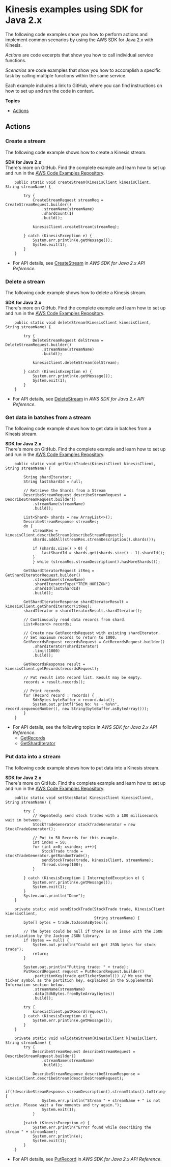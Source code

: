# Kinesis examples using SDK for Java 2\.x<a name="java_kinesis_code_examples"></a>

The following code examples show you how to perform actions and implement common scenarios by using the AWS SDK for Java 2\.x with Kinesis\.

*Actions* are code excerpts that show you how to call individual service functions\.

*Scenarios* are code examples that show you how to accomplish a specific task by calling multiple functions within the same service\.

Each example includes a link to GitHub, where you can find instructions on how to set up and run the code in context\.

**Topics**
+ [Actions](#actions)

## Actions<a name="actions"></a>

### Create a stream<a name="kinesis_CreateStream_java_topic"></a>

The following code example shows how to create a Kinesis stream\.

**SDK for Java 2\.x**  
 There's more on GitHub\. Find the complete example and learn how to set up and run in the [AWS Code Examples Repository](https://github.com/awsdocs/aws-doc-sdk-examples/tree/main/javav2/example_code/kinesis#readme)\. 
  

```
    public static void createStream(KinesisClient kinesisClient, String streamName) {

        try {
            CreateStreamRequest streamReq = CreateStreamRequest.builder()
                .streamName(streamName)
                .shardCount(1)
                .build();

            kinesisClient.createStream(streamReq);

        } catch (KinesisException e) {
            System.err.println(e.getMessage());
            System.exit(1);
        }
    }
```
+  For API details, see [CreateStream](https://docs.aws.amazon.com/goto/SdkForJavaV2/kinesis-2013-12-02/CreateStream) in *AWS SDK for Java 2\.x API Reference*\. 

### Delete a stream<a name="kinesis_DeleteStream_java_topic"></a>

The following code example shows how to delete a Kinesis stream\.

**SDK for Java 2\.x**  
 There's more on GitHub\. Find the complete example and learn how to set up and run in the [AWS Code Examples Repository](https://github.com/awsdocs/aws-doc-sdk-examples/tree/main/javav2/example_code/kinesis#readme)\. 
  

```
    public static void deleteStream(KinesisClient kinesisClient, String streamName) {

        try {
            DeleteStreamRequest delStream = DeleteStreamRequest.builder()
                .streamName(streamName)
                .build();

            kinesisClient.deleteStream(delStream);

        } catch (KinesisException e) {
            System.err.println(e.getMessage());
            System.exit(1);
        }
    }
```
+  For API details, see [DeleteStream](https://docs.aws.amazon.com/goto/SdkForJavaV2/kinesis-2013-12-02/DeleteStream) in *AWS SDK for Java 2\.x API Reference*\. 

### Get data in batches from a stream<a name="kinesis_GetRecords_java_topic"></a>

The following code example shows how to get data in batches from a Kinesis stream\.

**SDK for Java 2\.x**  
 There's more on GitHub\. Find the complete example and learn how to set up and run in the [AWS Code Examples Repository](https://github.com/awsdocs/aws-doc-sdk-examples/tree/main/javav2/example_code/kinesis#readme)\. 
  

```
    public static void getStockTrades(KinesisClient kinesisClient, String streamName) {

        String shardIterator;
        String lastShardId = null;

        // Retrieve the Shards from a Stream
        DescribeStreamRequest describeStreamRequest = DescribeStreamRequest.builder()
            .streamName(streamName)
            .build();

        List<Shard> shards = new ArrayList<>();
        DescribeStreamResponse streamRes;
        do {
            streamRes = kinesisClient.describeStream(describeStreamRequest);
            shards.addAll(streamRes.streamDescription().shards());

            if (shards.size() > 0) {
                lastShardId = shards.get(shards.size() - 1).shardId();
            }
            } while (streamRes.streamDescription().hasMoreShards());

        GetShardIteratorRequest itReq = GetShardIteratorRequest.builder()
            .streamName(streamName)
            .shardIteratorType("TRIM_HORIZON")
            .shardId(lastShardId)
            .build();

        GetShardIteratorResponse shardIteratorResult = kinesisClient.getShardIterator(itReq);
        shardIterator = shardIteratorResult.shardIterator();

        // Continuously read data records from shard.
        List<Record> records;

        // Create new GetRecordsRequest with existing shardIterator.
        // Set maximum records to return to 1000.
        GetRecordsRequest recordsRequest = GetRecordsRequest.builder()
            .shardIterator(shardIterator)
            .limit(1000)
            .build();

        GetRecordsResponse result = kinesisClient.getRecords(recordsRequest);

        // Put result into record list. Result may be empty.
        records = result.records();

        // Print records
        for (Record record : records) {
            SdkBytes byteBuffer = record.data();
            System.out.printf("Seq No: %s - %s%n", record.sequenceNumber(), new String(byteBuffer.asByteArray()));
        }
    }
```
+ For API details, see the following topics in *AWS SDK for Java 2\.x API Reference*\.
  + [GetRecords](https://docs.aws.amazon.com/goto/SdkForJavaV2/kinesis-2013-12-02/GetRecords)
  + [GetShardIterator](https://docs.aws.amazon.com/goto/SdkForJavaV2/kinesis-2013-12-02/GetShardIterator)

### Put data into a stream<a name="kinesis_PutRecord_java_topic"></a>

The following code example shows how to put data into a Kinesis stream\.

**SDK for Java 2\.x**  
 There's more on GitHub\. Find the complete example and learn how to set up and run in the [AWS Code Examples Repository](https://github.com/awsdocs/aws-doc-sdk-examples/tree/main/javav2/example_code/kinesis#readme)\. 
  

```
    public static void setStockData( KinesisClient kinesisClient, String streamName) {

        try {
            // Repeatedly send stock trades with a 100 milliseconds wait in between.
            StockTradeGenerator stockTradeGenerator = new StockTradeGenerator();

            // Put in 50 Records for this example.
            int index = 50;
            for (int x=0; x<index; x++){
                StockTrade trade = stockTradeGenerator.getRandomTrade();
                sendStockTrade(trade, kinesisClient, streamName);
                Thread.sleep(100);
            }

        } catch (KinesisException | InterruptedException e) {
            System.err.println(e.getMessage());
            System.exit(1);
        }
        System.out.println("Done");
    }

    private static void sendStockTrade(StockTrade trade, KinesisClient kinesisClient,
                                       String streamName) {
        byte[] bytes = trade.toJsonAsBytes();

        // The bytes could be null if there is an issue with the JSON serialization by the Jackson JSON library.
        if (bytes == null) {
            System.out.println("Could not get JSON bytes for stock trade");
            return;
        }

        System.out.println("Putting trade: " + trade);
        PutRecordRequest request = PutRecordRequest.builder()
            .partitionKey(trade.getTickerSymbol()) // We use the ticker symbol as the partition key, explained in the Supplemental Information section below.
            .streamName(streamName)
            .data(SdkBytes.fromByteArray(bytes))
            .build();

        try {
            kinesisClient.putRecord(request);
        } catch (KinesisException e) {
            System.err.println(e.getMessage());
        }
    }

    private static void validateStream(KinesisClient kinesisClient, String streamName) {
        try {
            DescribeStreamRequest describeStreamRequest = DescribeStreamRequest.builder()
                .streamName(streamName)
                .build();

            DescribeStreamResponse describeStreamResponse = kinesisClient.describeStream(describeStreamRequest);

            if(!describeStreamResponse.streamDescription().streamStatus().toString().equals("ACTIVE")) {
                System.err.println("Stream " + streamName + " is not active. Please wait a few moments and try again.");
                System.exit(1);
            }

        }catch (KinesisException e) {
            System.err.println("Error found while describing the stream " + streamName);
            System.err.println(e);
            System.exit(1);
        }
    }
```
+  For API details, see [PutRecord](https://docs.aws.amazon.com/goto/SdkForJavaV2/kinesis-2013-12-02/PutRecord) in *AWS SDK for Java 2\.x API Reference*\. 